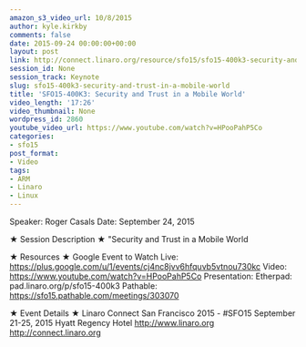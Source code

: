 ```yaml
---
amazon_s3_video_url: 10/8/2015
author: kyle.kirkby
comments: false
date: 2015-09-24 00:00:00+00:00
layout: post
link: http://connect.linaro.org/resource/sfo15/sfo15-400k3-security-and-trust-in-a-mobile-world/
session_id: None
session_track: Keynote
slug: sfo15-400k3-security-and-trust-in-a-mobile-world
title: 'SFO15-400K3: Security and Trust in a Mobile World'
video_length: '17:26'
video_thumbnail: None
wordpress_id: 2860
youtube_video_url: https://www.youtube.com/watch?v=HPooPahP5Co
categories:
- sfo15
post_format:
- Video
tags:
- ARM
- Linaro
- Linux
---
```


Speaker: Roger Casals
Date: September 24, 2015

★ Session Description ★
"Security and Trust in a Mobile World

★ Resources ★ 
Google Event to Watch Live:  https://plus.google.com/u/1/events/cj4nc8jvv6hfquvb5vtnou730kc 
Video: https://www.youtube.com/watch?v=HPooPahP5Co
Presentation:
Etherpad: pad.linaro.org/p/sfo15-400k3
Pathable: https://sfo15.pathable.com/meetings/303070    

★ Event Details ★ 
Linaro Connect San Francisco 2015 - #SFO15 
September 21-25, 2015 
Hyatt Regency Hotel 
http://www.linaro.org
http://connect.linaro.org
